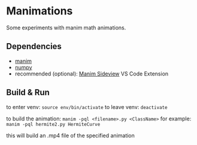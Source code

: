 # Manimations

Some experiments with manim math animations.

## Dependencies

-   [manim](https://www.manim.community/)
-   [numpy](https://numpy.org/)
-   recommended (optional): [Manim Sideview](https://marketplace.visualstudio.com/items?itemName=Rickaym.manim-sideview) VS Code Extension

## Build & Run

to enter venv: `source env/bin/activate`
to leave venv: `deactivate`

to build the animation: `manim -pql <filename>.py <ClassName>`
for example: `manim -pql hermite2.py HermiteCurve`

this will build an .mp4 file of the specified animation
